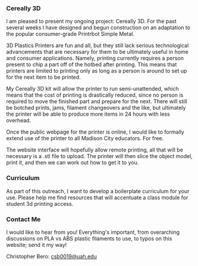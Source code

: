 ### Cereally 3D

I am pleased to present my ongoing project: Cereally 3D. For the past several weeks I have designed and begun construction on an adaptation to the popular consumer-grade Printrbot Simple Metal. 

3D Plastics Printers are fun and all, but they still lack serious technological advancements that are necessary for them to be ultimately useful in home and consumer applications. Namely, printing currently requires a person present to chip a part off of the hotbed after printing. This means that printers are limited to printing only as long as a person is around to set up for the next item to be printed.

My Cereally 3D kit will allow the printer to run semi-unattended, which means that the cost of printing is drastically reduced, since no person is required to move the finished part and prepare for the next. There will still be botched prints, jams, filament changeovers and the like, but ultimately the printer will be able to produce more items in 24 hours with less overhead.

Once the public webpage for the printer is online, I would like to formally extend use of the printer to all Madison City educators. For free.

The website interface will hopefully allow remote printing, all that will be necessary is a .stl file to upload. The printer will then slice the object model, print it, and then we can work out how to get it to you.

### Curriculum

As part of this outreach, I want to develop a boilerplate curriculum for your use. Please help me find resources that will accentuate a class module for student 3d printing access.

### Contact Me

I would like to hear from you! Everything's important, from overarching discussions on PLA vs ABS plastic filaments to use, to typos on this website; send it my way!

Christopher Bero: csb0019@uah.edu


